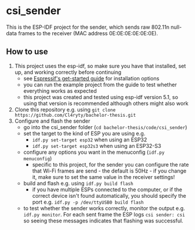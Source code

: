 # csi_sender
This is the ESP-IDF project for the sender, which sends raw 802.11n null-data frames to the receiver (MAC address 0E:0E:0E:0E:0E:0E). 

## How to use
1. This project uses the esp-idf, so make sure you have that installed, set up, and working correctly before continuing
   - see [Espressif's get-started guide](https://docs.espressif.com/projects/esp-idf/en/v5.1/esp32/get-started/) for installation options
   - you can run the example project from the guide to test whether everything works as expected
   - this project was created and tested using esp-idf version 5.1, so using that version is recommended although others might also work
2. Clone this repository e.g. using `git clone https://github.com/Cl4ryty/bachelor-thesis.git`
3. Configure and flash the sender
   - go into the csi_sender folder (`cd bachelor-thesis/code/csi_sender`)
   - set the target to the kind of ESP you are using e.g.
     - `idf.py set-target esp32` when using an ESP32
     - `idf.py set-target esp32s3` when using an ESP32-S3
   - configure any options you want in the menuconfig (`idf.py menuconfig`)
     - specific to this project, for the sender you can configure the rate that Wi-Fi frames are send - the default is 50Hz - if you change it, make sure to set the same value in the receiver settings!
   - build and flash e.g. using `idf.py build flash`
     - if you have multiple ESPs connected to the computer, or if the correct device isn't found automatically, you should specify the port e.g. `idf.py -p /dev/ttyUSB0 build flash`
   - to test whether the sender works correctly, monitor the output e.g. `idf.py monitor`. For each sent frame the ESP logs ```csi sender: csi``` so seeing these messages indicates that flashing was successful. 